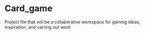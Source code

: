 # Card_game
Project file that will be a collaberative workspace for gaining ideas, inspiration, and carring out work
